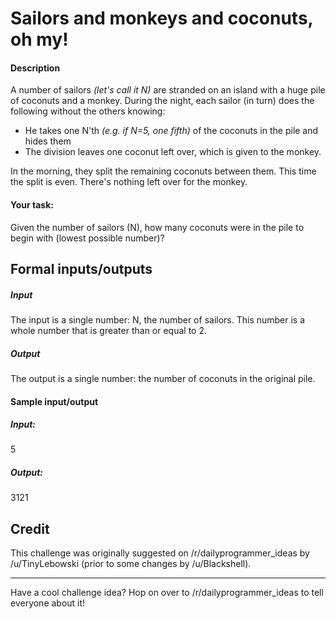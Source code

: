 # Sailors and monkeys and coconuts, oh my!

#### Description

A number of sailors *(let's call it N)* are stranded on an island with a huge pile of coconuts and a monkey. During the night, each sailor (in turn) does the following without the others knowing:

* He takes one N'th *(e.g. if N=5, one fifth)* of the coconuts in the pile and hides them
* The division leaves one coconut left over, which is given to the monkey.

In the morning, they split the remaining coconuts between them. This time the split is even. There's nothing left over for the monkey.

#### Your task:
Given the number of sailors (N), how many coconuts were in the pile to begin with (lowest possible number)?

## Formal inputs/outputs

##### Input

The input is a single number: N, the number of sailors. This number is a whole number that is greater than or equal to 2.

##### Output

The output is a single number: the number of coconuts in the original pile.

#### Sample input/output

##### Input:

5

##### Output:

3121

## Credit

This challenge was originally suggested on /r/dailyprogrammer_ideas by /u/TinyLebowski (prior to some changes by /u/Blackshell).

---

Have a cool challenge idea? Hop on over to /r/dailyprogrammer_ideas to tell everyone about it!
